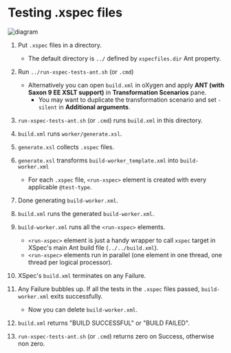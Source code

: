 # Testing .xspec files

<!-- "?v=" in the src parameter value is to invalidate cache -->

![diagram](https://www.plantuml.com/plantuml/proxy?src=https://raw.github.com/xspec/xspec/master/test/ant/diagram.txt?v=1)

1. Put `.xspec` files in a directory.
   - The default directory is `../` defined by `xspecfiles.dir` Ant property.

1. Run `../run-xspec-tests-ant.sh` (or `.cmd`)
   - Alternatively you can open `build.xml` in oXygen and apply **ANT (with Saxon 9 EE XSLT support)** in **Transformation Scenarios** pane.
     - You may want to duplicate the transformation scenario and set `-silent` in **Additional arguments**.

1. `run-xspec-tests-ant.sh` (or `.cmd`) runs `build.xml` in this directory.

1. `build.xml` runs `worker/generate.xsl`.

1. `generate.xsl` collects `.xspec` files.

1. `generate.xsl` transforms `build-worker_template.xml` into `build-worker.xml`
   - For each `.xspec` file, `<run-xspec>` element is created with every applicable `@test-type`.

1. Done generating `build-worker.xml`.

1. `build.xml` runs the generated `build-worker.xml`.

1. `build-worker.xml` runs all the `<run-xspec>` elements.
   - `<run-xspec>` element is just a handy wrapper to call `xspec` target in XSpec's main Ant build file (`../../build.xml`).
   - `<run-xspec>` elements run in parallel (one element in one thread, one thread per logical processor).

1. XSpec's `build.xml` terminates on any Failure.

1. Any Failure bubbles up. If all the tests in the `.xspec` files passed, `build-worker.xml` exits successfully.
   - Now you can delete `build-worker.xml`.

1. `build.xml` returns "BUILD SUCCESSFUL" or "BUILD FAILED".

1. `run-xspec-tests-ant.sh` (or `.cmd`) returns zero on Success, otherwise non zero.
